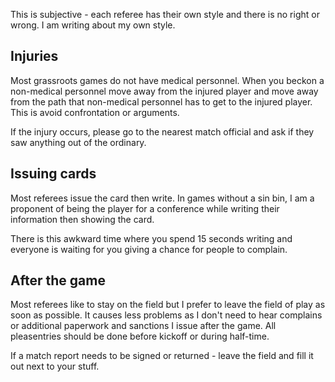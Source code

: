 This is subjective - each referee has their own style and there is no right or wrong. I am writing about my own style.

## Injuries

Most grassroots games do not have medical personnel. When you beckon a non-medical personnel move away from the injured player and move away from the path that non-medical personnel has to get to the injured player. This is avoid confrontation or arguments.

If the injury occurs, please go to the nearest match official and ask if they saw anything out of the ordinary. 


## Issuing cards

Most referees issue the card then write. In games without a sin bin, I am a proponent of being the player for a conference while writing their information then showing the card.

There is this awkward time where you spend 15 seconds writing and everyone is waiting for you giving a chance for people to complain.

## After the game

Most referees like to stay on the field but I prefer to leave the field of play as soon as possible. It causes less problems as I don't need to hear complains or additional paperwork and sanctions I issue after the game. All pleasentries should be done before kickoff or during half-time.

If a match report needs to be signed or returned - leave the field and fill it out next to your stuff. 
